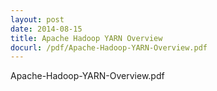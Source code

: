 ```yaml
---
layout: post
date: 2014-08-15
title: Apache Hadoop YARN Overview
docurl: /pdf/Apache-Hadoop-YARN-Overview.pdf
---
```


Apache-Hadoop-YARN-Overview.pdf